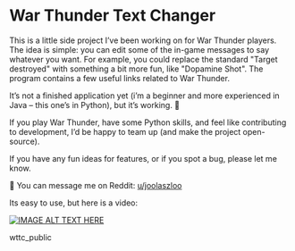 # War Thunder Text Changer

This is a little side project I’ve been working on for War Thunder players. The idea is simple: you can edit some of the in-game messages to say whatever you want. For example, you could replace the standard "Target destroyed" with something a bit more fun, like "Dopamine Shot".
The program contains a few useful links related to War Thunder.

It’s not a finished application yet (i’m a beginner and more experienced in Java – this one’s in Python), but it’s working. 🫡

If you play War Thunder, have some Python skills, and feel like contributing to development, I’d be happy to team up (and make the project open-source).

If you have any fun ideas for features, or if you spot a bug, please let me know.

📨 You can message me on Reddit: [u/joolaszloo](https://www.reddit.com/user/joolaszloo/)

Its easy to use, but here is a video: 

[![IMAGE ALT TEXT HERE](https://img.youtube.com/vi/XEzqBZrcH_o/0.jpg)](https://www.youtube.com/watch?v=XEzqBZrcH_o)

wttc_public
